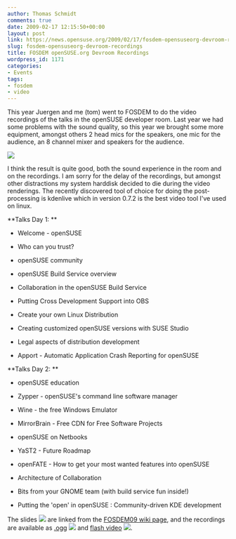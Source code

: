 ```yaml
---
author: Thomas Schmidt
comments: true
date: 2009-02-17 12:15:50+00:00
layout: post
link: https://news.opensuse.org/2009/02/17/fosdem-opensuseorg-devroom-recordings/
slug: fosdem-opensuseorg-devroom-recordings
title: FOSDEM openSUSE.org Devroom Recordings
wordpress_id: 1171
categories:
- Events
tags:
- fosdem
- video
---
```


This year Juergen and me (tom) went to FOSDEM to do the video recordings of the talks in the openSUSE developer room. Last year we had some problems with the sound quality, so this year we brought some more equipment, amongst others 2 head mics for the speakers, one mic for the audience, an 8 channel mixer and speakers for the audience.

![](//files.opensuse.org/opensuse/en/e/ef/FOSDEM2009_devroom.png)

I think the result is quite good, both the sound experience in the room and on the recordings. I am sorry for the delay of the recordings, but amongst other distractions my system harddisk decided to die during the video renderings. The recently discovered tool of choice for doing the post-processing is kdenlive which in version 0.7.2 is the best video tool I've used on linux.

**Talks Day 1: **

																									




	
  * Welcome - openSUSE 


	
  * Who can you trust?


	
  * openSUSE community

	
  * openSUSE Build Service overview

	
  * Collaboration in the openSUSE Build Service

	
  * Putting Cross Development Support into OBS

	
  * Create your own Linux Distribution

	
  * Creating customized openSUSE versions with SUSE Studio

	
  * Legal aspects of distribution development

	
  * Apport - Automatic Application Crash Reporting for openSUSE


**Talks Day 2: **






	
  * openSUSE education

	
  * Zypper - openSUSE's command line software manager

	
  * Wine - the free Windows Emulator

	
  * MirrorBrain - Free CDN for Free Software Projects

	
  * openSUSE on Netbooks

	
  * YaST2 - Future Roadmap

	
  * openFATE - How to get your most wanted features into openSUSE

	
  * Architecture of Collaboration

	
  * Bits from your GNOME team (with build service fun inside!)

	
  * Putting the 'open' in openSUSE : Community-driven KDE development


The slides ![](//files.opensuse.org/opensuse/en/6/6b/Pdf.png) are linked from the [FOSDEM09 wiki page](//en.opensuse.org/FOSDEM2009), and the recordings are available as [.ogg](//tube.opensuse.org/fosdem09/) ![](//files.opensuse.org/opensuse/en/e/e4/Video.png) and [flash video](//opensuse.blip.tv/posts?view=archive&nsfw=dc) ![](//files.opensuse.org/opensuse/en/0/03/Bliptv.gif).
